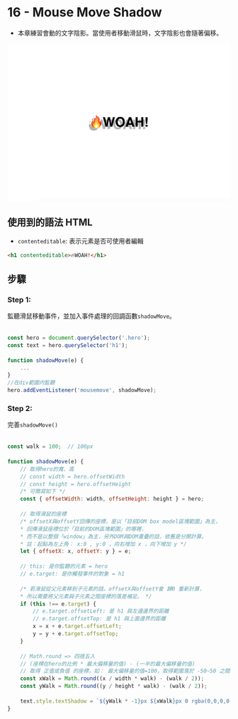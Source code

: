 # 16 - Mouse Move Shadow

- 本章練習會動的文字陰影。當使用者移動滑鼠時，文字陰影也會隨著偏移。

![](https://github.com/hoovivaf2e/javascript30/blob/master/16%20-%20Mouse%20Move%20Shadow/16_mouseshadow.png)

## 使用到的語法 HTML

- `contenteditable`: 表示元素是否可使用者編輯 

```html
<h1 contenteditable>🔥WOAH!</h1>
```

## 步驟

### Step 1:
監聽滑鼠移動事件，並加入事件處理的回調函數`shadowMove`。

```javascript

const hero = document.querySelector('.hero');
const text = hero.querySelector('h1');

function shadowMove(e) {
    ...
}
//在div範圍内監聽
hero.addEventListener('mousemove', shadowMove);
```

### Step 2:
完善`shadowMove()`

```javascript

const walk = 100;  // 100px 

function shadowMove(e) {
    // 取得hero的寬、高
    // const width = hero.offsetWidth
    // const height = hero.offsetHeight
    /* 可簡寫如下 */
    const { offsetWidth: width, offsetHeight: height } = hero;
    
    // 取得滑鼠的座標
    /* offsetX與offsetY回傳的座標，是以「目前DOM box model區塊範圍」為主，
    * 回傳滑鼠座標位於「目前的DOM區塊範圍」的哪裡，
    * 而不是以整個「window」為主，另外DOM與DOM重疊的話，依舊是分開計算。
    * 註：起點為左上角： x:0 , y:0 ，向右增加 x ，向下增加 y */
    let { offsetX: x, offsetY: y } = e;
    
    // this: 是你監聽的元素 = hero
    // e.target: 是你觸發事件的對象 = h1

    /* 若滑鼠從父元素移到子元素的話，offsetX與offsetY會 歸0 重新計算，
    * 所以需要將父元素與子元素之間座標的落差補足。 */
    if (this !== e.target) {
        // e.target.offsetLeft: 是 h1 與左邊邊界的距離
        // e.target.offsetTop: 是 h1 與上面邊界的距離
        x = x + e.target.offsetLeft;
        y = y + e.target.offsetTop;
    }

    // Math.round => 四捨五入
    // (座標在hero的比例 * 最大偏移量的值) - (一半的最大偏移量的值)
    // 取得 正值或負值 的座標，如： 最大偏移量的值=100，取得範圍落於 -50~50 之間
    const xWalk = Math.round((x / width * walk) - (walk / 2));
    const yWalk = Math.round((y / height * walk) - (walk / 2));

    text.style.textShadow = `${yWalk * -1}px ${xWalk}px 0 rgba(0,0,0,0.3)`;
}

```